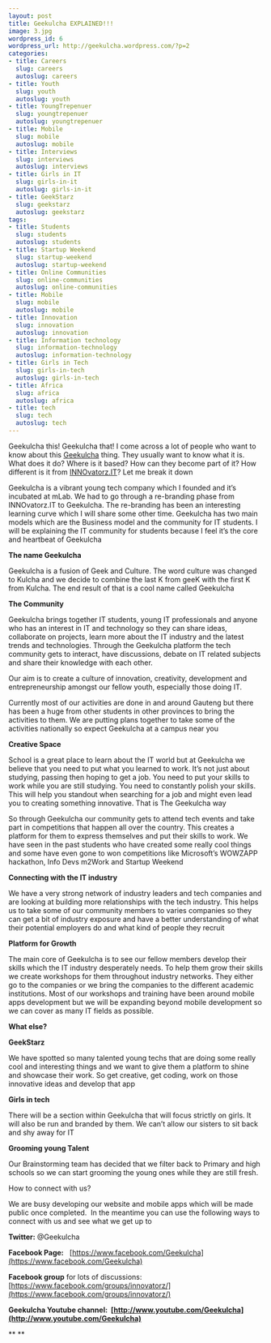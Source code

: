 ```yaml
---
layout: post
title: Geekulcha EXPLAINED!!!
image: 3.jpg
wordpress_id: 6
wordpress_url: http://geekulcha.wordpress.com/?p=2
categories:
- title: Careers
  slug: careers
  autoslug: careers
- title: Youth
  slug: youth
  autoslug: youth
- title: YoungTrepenuer
  slug: youngtrepenuer
  autoslug: youngtrepenuer
- title: Mobile
  slug: mobile
  autoslug: mobile
- title: Interviews
  slug: interviews
  autoslug: interviews
- title: Girls in IT
  slug: girls-in-it
  autoslug: girls-in-it
- title: GeekStarz
  slug: geekstarz
  autoslug: geekstarz
tags:
- title: Students
  slug: students
  autoslug: students
- title: Startup Weekend
  slug: startup-weekend
  autoslug: startup-weekend
- title: Online Communities
  slug: online-communities
  autoslug: online-communities
- title: Mobile
  slug: mobile
  autoslug: mobile
- title: Innovation
  slug: innovation
  autoslug: innovation
- title: Information technology
  slug: information-technology
  autoslug: information-technology
- title: Girls in Tech
  slug: girls-in-tech
  autoslug: girls-in-tech
- title: Africa
  slug: africa
  autoslug: africa
- title: tech
  slug: tech
  autoslug: tech
---
```

Geekulcha this! Geekulcha that! I come across a lot of people who want to know about this [Geekulcha](https://www.facebook.com/Geekulcha "Geekulcha facebook page") thing. They usually want to know what it is. What does it do? Where is it based? How can they become part of it? How different is it from [INNOvatorz.IT](https://www.facebook.com/groups/innovatorz/ "INNOvatorz.IT")? Let me break it down

Geekulcha is a vibrant young tech company which I founded and it’s incubated at mLab. We had to go through a re-branding phase from INNOvatorz.IT to Geekulcha. The re-branding has been an interesting learning curve which I will share some other time. Geekulcha has two main models which are the Business model and the community for IT students. I will be explaining the IT community for students because I feel it’s the core and heartbeat of Geekulcha

**The name Geekulcha**

Geekulcha is a fusion of Geek and Culture. The word culture was changed to Kulcha and we decide to combine the last K from geeK with the first K from Kulcha. The end result of that is a cool name called Geekulcha

**The Community**

Geekulcha brings together IT students, young IT professionals and anyone who has an interest in IT and technology so they can share ideas, collaborate on projects, learn more about the IT industry and the latest trends and technologies. Through the Geekulcha platform the tech community gets to interact, have discussions, debate on IT related subjects and share their knowledge with each other.

Our aim is to create a culture of innovation, creativity, development and entrepreneurship amongst our fellow youth, especially those doing IT.

Currently most of our activities are done in and around Gauteng but there has been a huge from other students in other provinces to bring the activities to them. We are putting plans together to take some of the activities nationally so expect Geekulcha at a campus near you

**Creative Space**

School is a great place to learn about the IT world but at Geekulcha we believe that you need to put what you learned to work. It’s not just about studying, passing then hoping to get a job. You need to put your skills to work while you are still studying. You need to constantly polish your skills. This will help you standout when searching for a job and might even lead you to creating something innovative. That is The Geekulcha way

So through Geekulcha our community gets to attend tech events and take part in competitions that happen all over the country. This creates a platform for them to express themselves and put their skills to work. We have seen in the past students who have created some really cool things and some have even gone to won competitions like Microsoft’s WOWZAPP hackathon, Info Devs m2Work and Startup Weekend

**Connecting with the IT industry**

We have a very strong network of industry leaders and tech companies and are looking at building more relationships with the tech industry. This helps us to take some of our community members to varies companies so they can get a bit of industry exposure and have a better understanding of what their potential employers do and what kind of people they recruit

**Platform for Growth**

The main core of Geekulcha is to see our fellow members develop their skills which the IT industry desperately needs. To help them grow their skills we create workshops for them throughout industry networks. They either go to the companies or we bring the companies to the different academic institutions. Most of our workshops and training have been around mobile apps development but we will be expanding beyond mobile development so we can cover as many IT fields as possible.

**What else?**

**GeekStarz**

We have spotted so many talented young techs that are doing some really cool and interesting things and we want to give them a platform to shine and showcase their work. So get creative, get coding, work on those innovative ideas and develop that app

**Girls in tech**

There will be a section within Geekulcha that will focus strictly on girls. It will also be run and branded by them. We can’t allow our sisters to sit back and shy away for IT

**Grooming young Talent**

Our Brainstorming team has decided that we filter back to Primary and high schools so we can start grooming the young ones while they are still fresh.

How to connect with us?

We are busy developing our website and mobile apps which will be made public once completed.  In the meantime you can use the following ways to connect with us and see what we get up to

**Twitter:** @Geekulcha

**Facebook Page:**   [https://www.facebook.com/Geekulcha](https://www.facebook.com/Geekulcha)

**Facebook group** for lots of discussions:  [https://www.facebook.com/groups/innovatorz/](https://www.facebook.com/groups/innovatorz/)

**Geekulcha Youtube channel:  [http://www.youtube.com/Geekulcha](http://www.youtube.com/Geekulcha)**

** **

